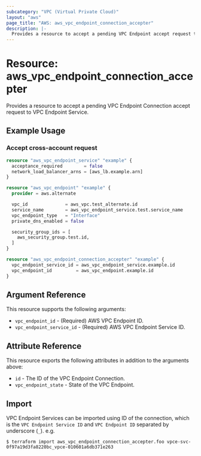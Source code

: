 ```yaml
---
subcategory: "VPC (Virtual Private Cloud)"
layout: "aws"
page_title: "AWS: aws_vpc_endpoint_connection_accepter"
description: |-
  Provides a resource to accept a pending VPC Endpoint accept request to VPC Endpoint Service.
---
```


# Resource: aws_vpc_endpoint_connection_accepter

Provides a resource to accept a pending VPC Endpoint Connection accept request to VPC Endpoint Service.

## Example Usage

### Accept cross-account request

```terraform
resource "aws_vpc_endpoint_service" "example" {
  acceptance_required        = false
  network_load_balancer_arns = [aws_lb.example.arn]
}

resource "aws_vpc_endpoint" "example" {
  provider = aws.alternate

  vpc_id              = aws_vpc.test_alternate.id
  service_name        = aws_vpc_endpoint_service.test.service_name
  vpc_endpoint_type   = "Interface"
  private_dns_enabled = false

  security_group_ids = [
    aws_security_group.test.id,
  ]
}

resource "aws_vpc_endpoint_connection_accepter" "example" {
  vpc_endpoint_service_id = aws_vpc_endpoint_service.example.id
  vpc_endpoint_id         = aws_vpc_endpoint.example.id
}
```

## Argument Reference

This resource supports the following arguments:

* `vpc_endpoint_id` - (Required) AWS VPC Endpoint ID.
* `vpc_endpoint_service_id` - (Required) AWS VPC Endpoint Service ID.

## Attribute Reference

This resource exports the following attributes in addition to the arguments above:

* `id` - The ID of the VPC Endpoint Connection.
* `vpc_endpoint_state` - State of the VPC Endpoint.

## Import

VPC Endpoint Services can be imported using ID of the connection, which is the `VPC Endpoint Service ID` and `VPC Endpoint ID` separated by underscore (`_`). e.g.

```
$ terraform import aws_vpc_endpoint_connection_accepter.foo vpce-svc-0f97a19d3fa8220bc_vpce-010601a6db371e263
```
